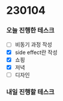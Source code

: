 # 230104

### 오늘 진행한 테스크

- [ ] 비동기 과정 작성
- [x] side effect란 작성
- [x] 쇼핑
- [x] 저녁
- [ ] 디자인

### 내일 진행할 테스크
